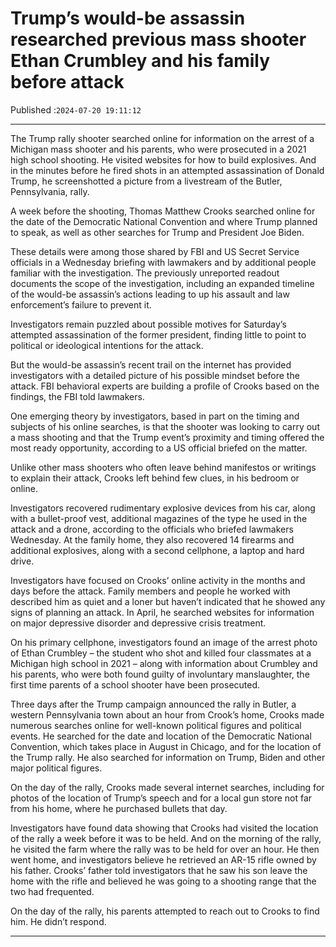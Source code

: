 # Trump’s would-be assassin researched previous mass shooter Ethan Crumbley and his family before attack

Published :`2024-07-20 19:11:12`

---

The Trump rally shooter searched online for information on the arrest of a Michigan mass shooter and his parents, who were prosecuted in a 2021 high school shooting. He visited websites for how to build explosives. And in the minutes before he fired shots in an attempted assassination of Donald Trump, he screenshotted a picture from a livestream of the Butler, Pennsylvania, rally.

A week before the shooting, Thomas Matthew Crooks searched online for the date of the Democratic National Convention and where Trump planned to speak, as well as other searches for Trump and President Joe Biden.

These details were among those shared by FBI and US Secret Service officials in a Wednesday briefing with lawmakers and by additional people familiar with the investigation. The previously unreported readout documents the scope of the investigation, including an expanded timeline of the would-be assassin’s actions leading to up his assault and law enforcement’s failure to prevent it.

Investigators remain puzzled about possible motives for Saturday’s attempted assassination of the former president, finding little to point to political or ideological intentions for the attack.

But the would-be assassin’s recent trail on the internet has provided investigators with a detailed picture of his possible mindset before the attack. FBI behavioral experts are building a profile of Crooks based on the findings, the FBI told lawmakers.

One emerging theory by investigators, based in part on the timing and subjects of his online searches, is that the shooter was looking to carry out a mass shooting and that the Trump event’s proximity and timing offered the most ready opportunity, according to a US official briefed on the matter.

Unlike other mass shooters who often leave behind manifestos or writings to explain their attack, Crooks left behind few clues, in his bedroom or online.

Investigators recovered rudimentary explosive devices from his car, along with a bullet-proof vest, additional magazines of the type he used in the attack and a drone, according to the officials who briefed lawmakers Wednesday. At the family home, they also recovered 14 firearms and additional explosives, along with a second cellphone, a laptop and hard drive.

Investigators have focused on Crooks’ online activity in the months and days before the attack. Family members and people he worked with described him as quiet and a loner but haven’t indicated that he showed any signs of planning an attack. In April, he searched websites for information on major depressive disorder and depressive crisis treatment.

On his primary cellphone, investigators found an image of the arrest photo of Ethan Crumbley – the student who shot and killed four classmates at a Michigan high school in 2021 – along with information about Crumbley and his parents, who were both found guilty of involuntary manslaughter, the first time parents of a school shooter have been prosecuted.

Three days after the Trump campaign announced the rally in Butler, a western Pennsylvania town about an hour from Crook’s home, Crooks made numerous searches online for well-known political figures and political events. He searched for the date and location of the Democratic National Convention, which takes place in August in Chicago, and for the location of  the Trump rally. He also searched for information on Trump, Biden and other major political figures.

On the day of the rally, Crooks made several internet searches, including for photos of the location of Trump’s speech and for a local gun store not far from his home, where he purchased bullets that day.

Investigators have found data showing that Crooks had visited the location of the rally a week before it was to be held. And on the morning of the rally, he visited the farm where the rally was to be held for over an hour. He then went home, and investigators believe he retrieved an AR-15 rifle owned by his father. Crooks’ father told investigators that he saw his son leave the home with the rifle and believed he was going to a shooting range that the two had frequented.

On the day of the rally, his parents attempted to reach out to Crooks to find him. He didn’t respond.

---

